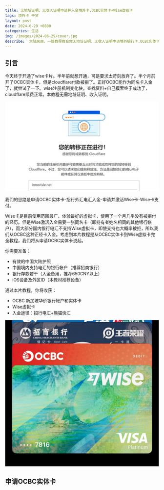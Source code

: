 ```yaml
---
title: 无地址证明、无收入证明申请并入金境外卡,OCBC实体卡+Wise虚拟卡
tags: 境外卡 干货
layout: post
date: 2024-6-29 +0800
categories: 生活
img: /images/2024-06-29/cover.jpg
describe:  大陆居民，一篇教程教会你无地址证明、无收入证明申请境外银行卡,OCBC实体卡+Wise虚拟卡，附带入金方式。
---
```


## 引言

今天终于开通了wise卡片。半年前就想开通，可是要求太苛刻放弃了。半个月前开了OCBC实体卡，但是cloudflare付款被拒了。正好OCBC能作为同名卡入金了，就尝试了一下。wise注册机制变化快，查找资料+自己摸索终于成功了，cloudflare续费正常。本教程无需地址证明、收入证明。

![cf](/images/2024-06-29/cf.jpg)

我们的思路是申请OCBC实体卡-招行外汇电汇入金-申请并激活Wise卡-Wise卡支付。

Wise卡是目前使用范围最广、体验最好的虚拟卡，使用了一个月几乎没有被拒付的经历。但是Wise激活入金需要一张同名卡（即持有者姓名相同的其他银行帐户），而大部分国内银行电汇不支持Wise虚拟卡，即使支持也大概率被拒，所以我们从OCBC这种正经卡入金。考虑到本片教程是从OCBC实体卡到Wise虚拟卡完全教程，我们将从申请OCBC实体卡说起。

你需要准备：
- 有效的中国大陆护照
- 中国境内支持电汇的银行帐户（推荐招商银行）
- 银行存款若干（入金备用，推荐650CNY以上）
- iOS设备及外区ID（本教材推荐设备）

通过本片教程，你将收获：
- OCBC 新加坡华侨银行帐户和实体卡
- Wise虚拟卡
- 入金途径：招行电汇+熊猫快汇

![wallet](/images/2024-06-29/cover.jpg)

## 申请OCBC实体卡

